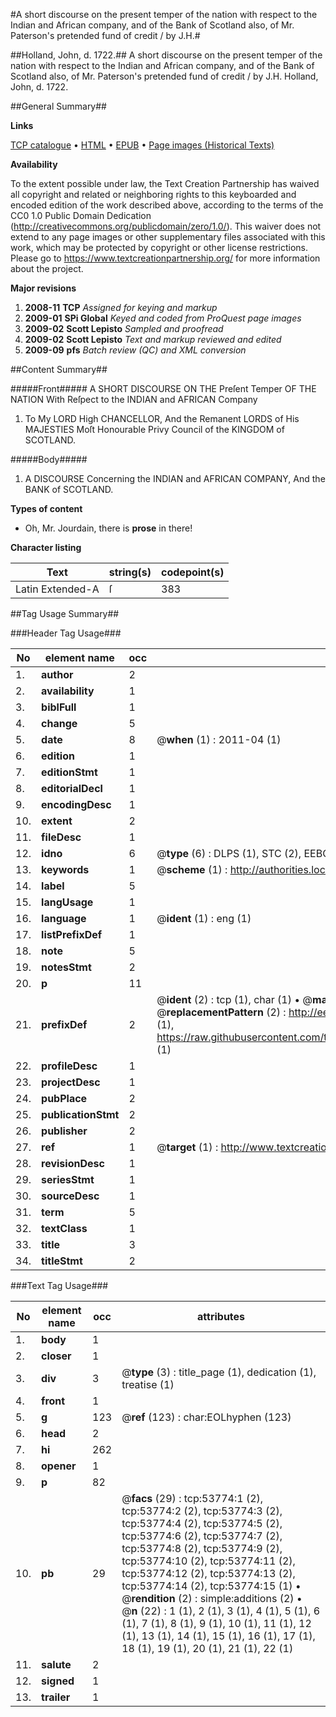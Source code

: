 #A short discourse on the present temper of the nation with respect to the Indian and African company, and of the Bank of Scotland also, of Mr. Paterson's pretended fund of credit / by J.H.#

##Holland, John, d. 1722.##
A short discourse on the present temper of the nation with respect to the Indian and African company, and of the Bank of Scotland also, of Mr. Paterson's pretended fund of credit / by J.H.
Holland, John, d. 1722.

##General Summary##

**Links**

[TCP catalogue](http://www.ota.ox.ac.uk/tcp/)  • 
[HTML](http://tei.it.ox.ac.uk/tcp/Texts-HTML/free/A44/A44158.html)  • 
[EPUB](http://tei.it.ox.ac.uk/tcp/Texts-EPUB/free/A44/A44158.epub) • 
[Page images (Historical Texts)](https://historicaltexts.jisc.ac.uk/eebo-12087452e)

**Availability**

To the extent possible under law, the Text Creation Partnership has waived all copyright and related or neighboring rights to this keyboarded and encoded edition of the work described above, according to the terms of the CC0 1.0 Public Domain Dedication (http://creativecommons.org/publicdomain/zero/1.0/). This waiver does not extend to any page images or other supplementary files associated with this work, which may be protected by copyright or other license restrictions. Please go to https://www.textcreationpartnership.org/ for more information about the project.

**Major revisions**

1. __2008-11__ __TCP__ *Assigned for keying and markup*
1. __2009-01__ __SPi Global__ *Keyed and coded from ProQuest page images*
1. __2009-02__ __Scott Lepisto__ *Sampled and proofread*
1. __2009-02__ __Scott Lepisto__ *Text and markup reviewed and edited*
1. __2009-09__ __pfs__ *Batch review (QC) and XML conversion*

##Content Summary##

#####Front#####
A SHORT DISCOURSE ON THE Preſent Temper OF THE NATION With Reſpect to the INDIAN and AFRICAN Company
1. To My LORD High CHANCELLOR, And the Remanent LORDS of His MAJESTIES Moſt Honourable Privy Council of the KINGDOM of SCOTLAND.

#####Body#####

1. A DISCOURSE Concerning the INDIAN and AFRICAN COMPANY, And the BANK of SCOTLAND.

**Types of content**

  * Oh, Mr. Jourdain, there is **prose** in there!

**Character listing**


|Text|string(s)|codepoint(s)|
|---|---|---|
|Latin Extended-A|ſ|383|

##Tag Usage Summary##

###Header Tag Usage###

|No|element name|occ|attributes|
|---|---|---|---|
|1.|__author__|2||
|2.|__availability__|1||
|3.|__biblFull__|1||
|4.|__change__|5||
|5.|__date__|8| @__when__ (1) : 2011-04 (1)|
|6.|__edition__|1||
|7.|__editionStmt__|1||
|8.|__editorialDecl__|1||
|9.|__encodingDesc__|1||
|10.|__extent__|2||
|11.|__fileDesc__|1||
|12.|__idno__|6| @__type__ (6) : DLPS (1), STC (2), EEBO-CITATION (1), OCLC (1), VID (1)|
|13.|__keywords__|1| @__scheme__ (1) : http://authorities.loc.gov/ (1)|
|14.|__label__|5||
|15.|__langUsage__|1||
|16.|__language__|1| @__ident__ (1) : eng (1)|
|17.|__listPrefixDef__|1||
|18.|__note__|5||
|19.|__notesStmt__|2||
|20.|__p__|11||
|21.|__prefixDef__|2| @__ident__ (2) : tcp (1), char (1)  •  @__matchPattern__ (2) : ([0-9\-]+):([0-9IVX]+) (1), (.+) (1)  •  @__replacementPattern__ (2) : http://eebo.chadwyck.com/downloadtiff?vid=$1&page=$2 (1), https://raw.githubusercontent.com/textcreationpartnership/Texts/master/tcpchars.xml#$1 (1)|
|22.|__profileDesc__|1||
|23.|__projectDesc__|1||
|24.|__pubPlace__|2||
|25.|__publicationStmt__|2||
|26.|__publisher__|2||
|27.|__ref__|1| @__target__ (1) : http://www.textcreationpartnership.org/docs/. (1)|
|28.|__revisionDesc__|1||
|29.|__seriesStmt__|1||
|30.|__sourceDesc__|1||
|31.|__term__|5||
|32.|__textClass__|1||
|33.|__title__|3||
|34.|__titleStmt__|2||


###Text Tag Usage###

|No|element name|occ|attributes|
|---|---|---|---|
|1.|__body__|1||
|2.|__closer__|1||
|3.|__div__|3| @__type__ (3) : title_page (1), dedication (1), treatise (1)|
|4.|__front__|1||
|5.|__g__|123| @__ref__ (123) : char:EOLhyphen (123)|
|6.|__head__|2||
|7.|__hi__|262||
|8.|__opener__|1||
|9.|__p__|82||
|10.|__pb__|29| @__facs__ (29) : tcp:53774:1 (2), tcp:53774:2 (2), tcp:53774:3 (2), tcp:53774:4 (2), tcp:53774:5 (2), tcp:53774:6 (2), tcp:53774:7 (2), tcp:53774:8 (2), tcp:53774:9 (2), tcp:53774:10 (2), tcp:53774:11 (2), tcp:53774:12 (2), tcp:53774:13 (2), tcp:53774:14 (2), tcp:53774:15 (1)  •  @__rendition__ (2) : simple:additions (2)  •  @__n__ (22) : 1 (1), 2 (1), 3 (1), 4 (1), 5 (1), 6 (1), 7 (1), 8 (1), 9 (1), 10 (1), 11 (1), 12 (1), 13 (1), 14 (1), 15 (1), 16 (1), 17 (1), 18 (1), 19 (1), 20 (1), 21 (1), 22 (1)|
|11.|__salute__|2||
|12.|__signed__|1||
|13.|__trailer__|1||
